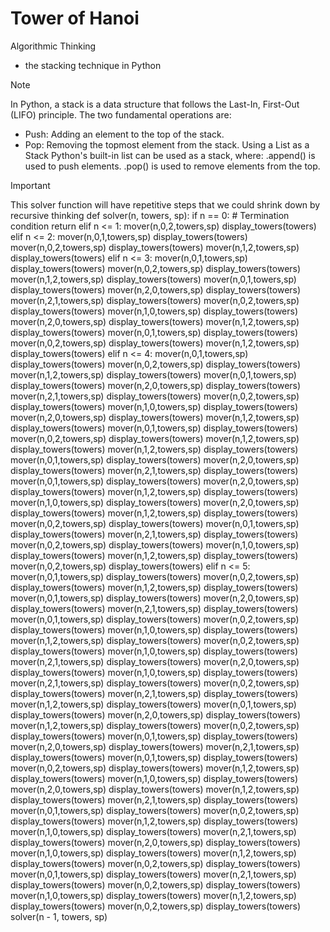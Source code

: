 # Tower of Hanoi
Algorithmic Thinking
* the stacking technique in Python
> [!NOTE]
>In Python, a stack is a data structure that follows the Last-In, First-Out (LIFO) principle. The two fundamental operations are:
* Push: Adding an element to the top of the stack.
* Pop: Removing the topmost element from the stack.
Using a List as a Stack
Python's built-in list can be used as a stack, where:
.append() is used to push elements.
.pop() is used to remove elements from the top.

> [!IMPORTANT]
> This solver function will have repetitive steps that we could shrink down by recursive thinking
> def solver(n, towers, sp):
    if n == 0:  # Termination condition
        return
    elif n <= 1:
        mover(n,0,2,towers,sp)
        display_towers(towers)
    elif n <= 2:
        mover(n,0,1,towers,sp)
        display_towers(towers)
        mover(n,0,2,towers,sp)
        display_towers(towers)
        mover(n,1,2,towers,sp)
        display_towers(towers)
    elif n <= 3:
        mover(n,0,1,towers,sp)
        display_towers(towers)
        mover(n,0,2,towers,sp)
        display_towers(towers)
        mover(n,1,2,towers,sp)
        display_towers(towers)
        mover(n,0,1,towers,sp)
        display_towers(towers)
        mover(n,2,0,towers,sp)
        display_towers(towers)
        mover(n,2,1,towers,sp)
        display_towers(towers)
        mover(n,0,2,towers,sp)
        display_towers(towers)
        mover(n,1,0,towers,sp)
        display_towers(towers)
        mover(n,2,0,towers,sp)
        display_towers(towers)
        mover(n,1,2,towers,sp)
        display_towers(towers)
        mover(n,0,1,towers,sp)
        display_towers(towers)
        mover(n,0,2,towers,sp)
        display_towers(towers)
        mover(n,1,2,towers,sp)
        display_towers(towers)
    elif n <= 4:
        mover(n,0,1,towers,sp)
        display_towers(towers)
        mover(n,0,2,towers,sp)
        display_towers(towers)
        mover(n,1,2,towers,sp)
        display_towers(towers)
        mover(n,0,1,towers,sp)
        display_towers(towers)
        mover(n,2,0,towers,sp)
        display_towers(towers)
        mover(n,2,1,towers,sp)
        display_towers(towers)
        mover(n,0,2,towers,sp)
        display_towers(towers)
        mover(n,1,0,towers,sp)
        display_towers(towers)
        mover(n,2,0,towers,sp)
        display_towers(towers)
        mover(n,1,2,towers,sp)
        display_towers(towers)
        mover(n,0,1,towers,sp)
        display_towers(towers)
        mover(n,0,2,towers,sp)
        display_towers(towers)
        mover(n,1,2,towers,sp)
        display_towers(towers)
        mover(n,1,2,towers,sp)
        display_towers(towers)
        mover(n,0,1,towers,sp)
        display_towers(towers)
        mover(n,2,0,towers,sp)
        display_towers(towers)
        mover(n,2,1,towers,sp)
        display_towers(towers)
        mover(n,0,1,towers,sp)
        display_towers(towers)
        mover(n,2,0,towers,sp)
        display_towers(towers)
        mover(n,1,2,towers,sp)
        display_towers(towers)
        mover(n,1,0,towers,sp)
        display_towers(towers)
        mover(n,2,0,towers,sp)
        display_towers(towers)
        mover(n,1,2,towers,sp)
        display_towers(towers)
        mover(n,0,2,towers,sp)
        display_towers(towers)
        mover(n,0,1,towers,sp)
        display_towers(towers)
        mover(n,2,1,towers,sp)
        display_towers(towers)
        mover(n,0,2,towers,sp)
        display_towers(towers)
        mover(n,1,0,towers,sp)
        display_towers(towers)
        mover(n,1,2,towers,sp)
        display_towers(towers)
        mover(n,0,2,towers,sp)
        display_towers(towers)
    elif n <= 5:
        mover(n,0,1,towers,sp)
        display_towers(towers)
        mover(n,0,2,towers,sp)
        display_towers(towers)
        mover(n,1,2,towers,sp)
        display_towers(towers)
        mover(n,0,1,towers,sp)
        display_towers(towers)
        mover(n,2,0,towers,sp)
        display_towers(towers)
        mover(n,2,1,towers,sp)
        display_towers(towers)
        mover(n,0,1,towers,sp)
        display_towers(towers)
        mover(n,0,2,towers,sp)
        display_towers(towers)
        mover(n,1,0,towers,sp)
        display_towers(towers)
        mover(n,1,2,towers,sp)
        display_towers(towers)
        mover(n,0,2,towers,sp)
        display_towers(towers)
        mover(n,1,0,towers,sp)
        display_towers(towers)
        mover(n,2,1,towers,sp)
        display_towers(towers)
        mover(n,2,0,towers,sp)
        display_towers(towers)
        mover(n,1,0,towers,sp)
        display_towers(towers)
        mover(n,2,1,towers,sp)
        display_towers(towers)
        mover(n,0,2,towers,sp)
        display_towers(towers)
        mover(n,2,1,towers,sp)
        display_towers(towers)
        mover(n,1,2,towers,sp)
        display_towers(towers)
        mover(n,0,1,towers,sp)
        display_towers(towers)
        mover(n,2,0,towers,sp)
        display_towers(towers)
        mover(n,1,2,towers,sp)
        display_towers(towers)
        mover(n,0,2,towers,sp)
        display_towers(towers)
        mover(n,0,1,towers,sp)
        display_towers(towers)
        mover(n,2,0,towers,sp)
        display_towers(towers)
        mover(n,2,1,towers,sp)
        display_towers(towers)
        mover(n,0,1,towers,sp)
        display_towers(towers)
        mover(n,0,2,towers,sp)
        display_towers(towers)
        mover(n,1,2,towers,sp)
        display_towers(towers)
        mover(n,1,0,towers,sp)
        display_towers(towers)
        mover(n,2,0,towers,sp)
        display_towers(towers)
        mover(n,1,2,towers,sp)
        display_towers(towers)
        mover(n,2,1,towers,sp)
        display_towers(towers)
        mover(n,0,1,towers,sp)
        display_towers(towers)
        mover(n,0,2,towers,sp)
        display_towers(towers)
        mover(n,1,2,towers,sp)
        display_towers(towers)
        mover(n,1,0,towers,sp)
        display_towers(towers)
        mover(n,2,1,towers,sp)
        display_towers(towers)
        mover(n,2,0,towers,sp)
        display_towers(towers)
        mover(n,1,0,towers,sp)
        display_towers(towers)
        mover(n,1,2,towers,sp)
        display_towers(towers)
        mover(n,0,2,towers,sp)
        display_towers(towers)
        mover(n,0,1,towers,sp)
        display_towers(towers)
        mover(n,2,1,towers,sp)
        display_towers(towers)
        mover(n,0,2,towers,sp)
        display_towers(towers)
        mover(n,1,0,towers,sp)
        display_towers(towers)
        mover(n,1,2,towers,sp)
        display_towers(towers)
        mover(n,0,2,towers,sp)
        display_towers(towers)
    solver(n - 1, towers, sp)
